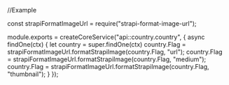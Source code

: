 //Example

const strapiFormatImageUrl = require("strapi-format-image-url");

module.exports = createCoreService("api::country.country", {
 async findOne(ctx) {
  let country = super.findOne(ctx)
  country.Flag = strapiFormatImageUrl.formatStrapiImage(country.Flag, "url");
  country.Flag = strapiFormatImageUrl.formatStrapiImage(country.Flag, "medium");
  country.Flag = strapiFormatImageUrl.formatStrapiImage(country.Flag, "thumbnail");
 }
});